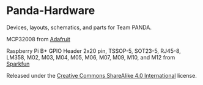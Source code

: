Panda-Hardware
======

Devices, layouts, schematics, and parts for Team PANDA. 

MCP32008 from [Adafruit](https://github.com/adafruit/Adafruit-Eagle-Library)

Raspberry Pi B+ GPIO Header 2x20 pin, TSSOP-5, SOT23-5, RJ45-8, LM358, M02, M03, M04, M05, M06, M07, M09, M10, and M12 from [Sparkfun](https://github.com/sparkfun/SparkFun-Eagle-Libraries)

Released under the [Creative Commons ShareAlike 4.0 International](https://creativecommons.org/licenses/by-sa/4.0/) license.
